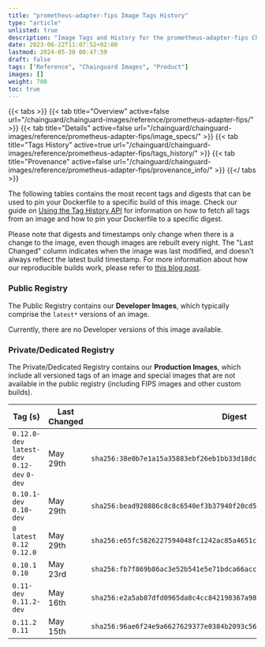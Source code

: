 ```yaml
---
title: "prometheus-adapter-fips Image Tags History"
type: "article"
unlisted: true
description: "Image Tags and History for the prometheus-adapter-fips Chainguard Image"
date: 2023-06-22T11:07:52+02:00
lastmod: 2024-05-30 00:47:59
draft: false
tags: ["Reference", "Chainguard Images", "Product"]
images: []
weight: 700
toc: true
---
```


{{< tabs >}}
{{< tab title="Overview" active=false url="/chainguard/chainguard-images/reference/prometheus-adapter-fips/" >}}
{{< tab title="Details" active=false url="/chainguard/chainguard-images/reference/prometheus-adapter-fips/image_specs/" >}}
{{< tab title="Tags History" active=true url="/chainguard/chainguard-images/reference/prometheus-adapter-fips/tags_history/" >}}
{{< tab title="Provenance" active=false url="/chainguard/chainguard-images/reference/prometheus-adapter-fips/provenance_info/" >}}
{{</ tabs >}}

The following tables contains the most recent tags and digests that can be used to pin your Dockerfile to a specific build of this image. Check our guide on [Using the Tag History API](/chainguard/chainguard-images/using-the-tag-history-api/) for information on how to fetch all tags from an image and how to pin your Dockerfile to a specific digest.

Please note that digests and timestamps only change when there is a change to the image, even though images are rebuilt every night. The "Last Changed" column indicates when the image was last modified, and doesn't always reflect the latest build timestamp. For more information about how our reproducible builds work, please refer to [this blog post](https://www.chainguard.dev/unchained/reproducing-chainguards-reproducible-image-builds).

### Public Registry
The Public Registry contains our **Developer Images**, which typically comprise the `latest*` versions of an image.

Currently, there are no Developer versions of this image available.

### Private/Dedicated Registry
The Private/Dedicated Registry contains our **Production Images**, which include all versioned tags of an image and special images that are not available in the public registry (including FIPS images and other custom builds).

| Tag (s)                                       | Last Changed | Digest                                                                    |
|-----------------------------------------------|--------------|---------------------------------------------------------------------------|
|  `0.12.0-dev` `latest-dev` `0.12-dev` `0-dev` | May 29th     | `sha256:38e0b7e1a15a35883ebf26eb1bb33d18dc1eb725b1f2215e8d0e7353e863912d` |
|  `0.10.1-dev` `0.10-dev`                      | May 29th     | `sha256:bead920886c8c8c6540ef3b37940f20cd56dcc1122c64d71d963b7a3b476405b` |
|  `0` `latest` `0.12` `0.12.0`                 | May 29th     | `sha256:e65fc5826227594048fc1242ac85a4651c0d9610d952f1e8727d1c4e401acc2e` |
|  `0.10.1` `0.10`                              | May 23rd     | `sha256:fb7f869b86ac3e52b541e5e71bdca66acc97017720b895596f0f642e812577ad` |
|  `0.11-dev` `0.11.2-dev`                      | May 16th     | `sha256:e2a5ab87dfd0965da8c4cc842198367a98bc4c4304b8be57f1d79d88af493ad2` |
|  `0.11.2` `0.11`                              | May 15th     | `sha256:96ae6f24e9a6627629377e0384b2093c56fe3f5a341ea968de1851304c3a7463` |


